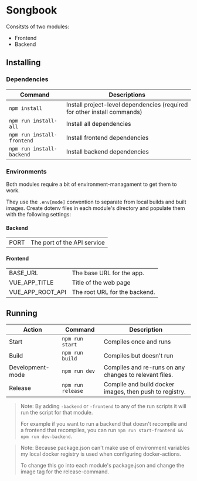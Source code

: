 # Songbook

Consitsts of two modules:

- Frontend
- Backend

## Installing

### Dependencies
| Command                    | Descriptions                                                             |
| -------------------------- | ------------------------------------------------------------------------ |
| `npm install`              | Install project-level dependencies (required for other install commands) |
| `npm run install-all`      | Install all dependencies                                                 |
| `npm run install-frontend` | Install frontend dependencies                                            |
| `npm run install-backend`  | Install backend dependencies                                             |

### Environments

Both modules require a bit of environment-managament to get them to work. 

They use the `.env[mode]` convention to separate from local builds and built images. Create dotenv files in each module's directory and populate them with the following settings:

#### Backend
|      |                             |
| ---- | --------------------------- |
| PORT | The port of the API service |

#### Frontend
|                  |                               |
| ---------------- | ----------------------------- |
| BASE_URL         | The base URL for the app.     |
| VUE_APP_TITLE    | Title of the web page         |
| VUE_APP_ROOT_API | The root URL for the backend. |


## Running

| Action           | Command           | Description                                             |
| ---------------- | ----------------- | ------------------------------------------------------- |
| Start            | `npm run start`   | Compiles once and runs                                  |
| Build            | `npm run build`   | Compiles but doesn't run                                |
| Development-mode | `npm run dev`     | Compiles and re-runs on any changes to relevant files.  |
| Release          | `npm run release` | Compile and build docker images, then push to registry. |

> Note: By adding `-backend` or `-frontend` to any of the run scripts it will run the script for that module.
> 
> For example if you want to run a backend that doesn't recompile and a frontend that recompiles, you can run `npm run start-frontend && npm run dev-backend`.

> Note: Because package.json can't make use of environment variables my local docker registry is used when configuring docker-actions. 
> 
> To change this go into each module's package.json and change the image tag for the release-command.